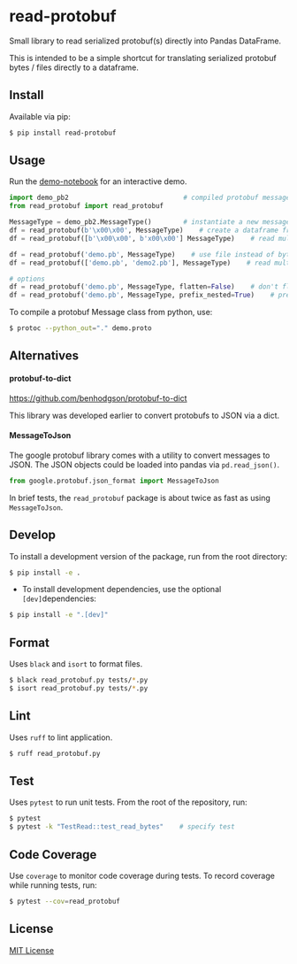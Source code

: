 # read-protobuf

Small library to read serialized protobuf(s) directly into Pandas DataFrame.

This is intended to be a simple shortcut for translating serialized
protobuf bytes / files directly to a dataframe.

## Install

Available via pip:

```bash
$ pip install read-protobuf
```

## Usage

Run the [demo-notebook](tests/demo.ipynb) for an interactive demo.

```python
import demo_pb2                             # compiled protobuf message module 
from read_protobuf import read_protobuf

MessageType = demo_pb2.MessageType()        # instantiate a new message type
df = read_protobuf(b'\x00\x00', MessageType)    # create a dataframe from serialized protobuf bytes
df = read_protobuf([b'\x00\x00', b'x00\x00'] MessageType)    # read multiple protobuf bytes

df = read_protobuf('demo.pb', MessageType)    # use file instead of bytes
df = read_protobuf(['demo.pb', 'demo2.pb'], MessageType)    # read multiple files

# options
df = read_protobuf('demo.pb', MessageType, flatten=False)    # don't flatten pb messages
df = read_protobuf('demo.pb', MessageType, prefix_nested=True)    # prefix nested messages with parent keys (like pandas.io.json.json_normalize)
```

To compile a protobuf Message class from python, use:

```bash
$ protoc --python_out="." demo.proto
```

## Alternatives

#### protobuf-to-dict

https://github.com/benhodgson/protobuf-to-dict

This library was developed earlier to convert protobufs to JSON via a dict.

#### MessageToJson

The google protobuf library comes with a utility to convert messages to JSON. 
The JSON objects could be loaded into pandas via `pd.read_json()`.

```python
from google.protobuf.json_format import MessageToJson
```

In brief tests, the `read_protobuf` package is about twice as fast
as using `MessageToJson`.

## Develop

To install a development version of the package, run from the root directory:

```bash
$ pip install -e .
```

- To install development dependencies, use the optional `[dev]`dependencies:

```bash
$ pip install -e ".[dev]"
```

## Format

Uses `black` and `isort` to format files.

```bash
$ black read_protobuf.py tests/*.py
$ isort read_protobuf.py tests/*.py
```

## Lint

Uses `ruff` to lint application.

```bash
$ ruff read_protobuf.py
```

## Test

Uses `pytest` to run unit tests. From the root of the repository, run:

```bash
$ pytest
$ pytest -k "TestRead::test_read_bytes"    # specify test
```

## Code Coverage

Use `coverage` to monitor code coverage during tests.
To record coverage while running tests, run:

```bash
$ pytest --cov=read_protobuf
```

## License

[MIT License](LICENSE)
